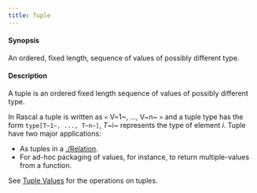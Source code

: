 ```yaml
---
title: Tuple
---
```


#### Synopsis

An ordered, fixed length, sequence of values of possibly different type.

#### Description

A tuple is an ordered fixed length sequence of values of possibly different type.

In Rascal a tuple is written as `<` V~1~, ..., V~n~ `>` and a tuple type has the form `type[T~1~, ..., T~n~]`,
_T_~i~ represents the type of element _i_. Tuple have two major applications:

*  As tuples in a [./Relation](../../Rascalopedia/Relation/index.md).
*  For ad-hoc packaging of values, for instance, to return multiple-values from a function.


See [Tuple Values](../../Rascal/Expressions/Values/Tuple/index.md) for the operations on tuples.


